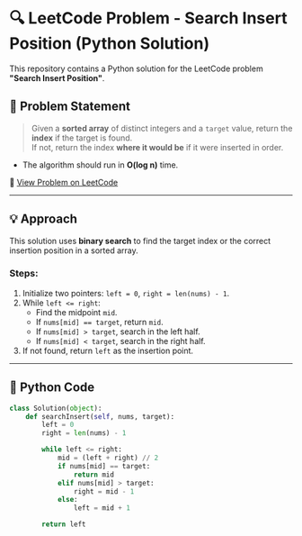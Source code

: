 # 🔍 LeetCode Problem - Search Insert Position (Python Solution)

This repository contains a Python solution for the LeetCode problem **"Search Insert Position"**.

## 📌 Problem Statement

> Given a **sorted array** of distinct integers and a `target` value, return the **index** if the target is found.  
> If not, return the index **where it would be** if it were inserted in order.

- The algorithm should run in **O(log n)** time.

🔗 [View Problem on LeetCode](https://leetcode.com/problems/search-insert-position/)

---

## 💡 Approach

This solution uses **binary search** to find the target index or the correct insertion position in a sorted array.

### Steps:
1. Initialize two pointers: `left = 0`, `right = len(nums) - 1`.
2. While `left <= right`:
   - Find the midpoint `mid`.
   - If `nums[mid] == target`, return `mid`.
   - If `nums[mid] > target`, search in the left half.
   - If `nums[mid] < target`, search in the right half.
3. If not found, return `left` as the insertion point.

---

## 🧪 Python Code

```python
class Solution(object):
    def searchInsert(self, nums, target):
        left = 0
        right = len(nums) - 1

        while left <= right:
            mid = (left + right) // 2
            if nums[mid] == target:
                return mid
            elif nums[mid] > target:
                right = mid - 1
            else:
                left = mid + 1

        return left
